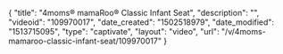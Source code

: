 {
    "title": "4moms&reg; mamaRoo&reg; Classic Infant Seat",
    "description": "",
    "videoid": "109970017",
    "date_created": "1502518979",
    "date_modified": "1513715095",
    "type": "captivate",
    "layout": "video",
    "url": "\/v\/4moms-mamaroo-classic-infant-seat\/109970017"
}